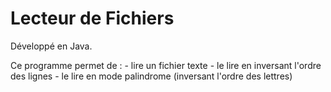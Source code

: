 # Lecteur de Fichiers

Développé en Java.

Ce programme permet de :
	- lire un fichier texte
	- le lire en inversant l'ordre des lignes
	- le lire en mode palindrome (inversant l'ordre des lettres)
	

 